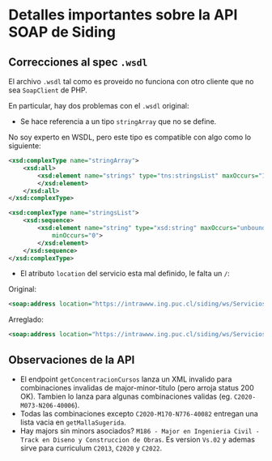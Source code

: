 
# Detalles importantes sobre la API SOAP de Siding

## Correcciones al spec `.wsdl`

El archivo `.wsdl` tal como es proveido no funciona con otro cliente que no sea `SoapClient` de PHP.

En particular, hay dos problemas con el `.wsdl` original:

- Se hace referencia a un tipo `stringArray` que no se define.

No soy experto en WSDL, pero este tipo es compatible con algo como lo siguiente:

```xml
<xsd:complexType name="stringArray">
    <xsd:all>
        <xsd:element name="strings" type="tns:stringsList" maxOccurs="1" minOccurs="1">
        </xsd:element>
    </xsd:all>
</xsd:complexType>

<xsd:complexType name="stringsList">
    <xsd:sequence>
        <xsd:element name="string" type="xsd:string" maxOccurs="unbounded"
            minOccurs="0">
        </xsd:element>
    </xsd:sequence>
</xsd:complexType>
```

- El atributo `location` del servicio esta mal definido, le falta un `/`:

Original:

```xml
<soap:address location="https://intrawww.ing.puc.cl/siding/ws/ServiciosPlanner_test1" />
```

Arreglado:

```xml
<soap:address location="https://intrawww.ing.puc.cl/siding/ws/ServiciosPlanner_test1/" />
```

## Observaciones de la API

- El endpoint `getConcentracionCursos` lanza un XML invalido para combinaciones invalidas de major-minor-titulo (pero arroja status 200 OK). Tambien lo lanza para algunas combinaciones validas (eg. `C2020-M073-N206-40006`).
- Todas las combinaciones excepto `C2020-M170-N776-40082` entregan una lista vacia en `getMallaSugerida`.
- Hay majors sin minors asociados? `M186 - Major en Ingenieria Civil - Track en Diseno y Construccion de Obras`. Es version `Vs.02` y ademas sirve para curriculum `C2013`, `C2020` y `C2022`.
